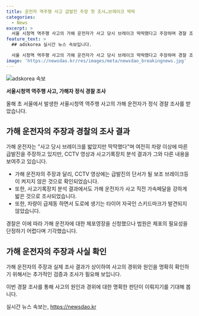 ```yaml
---
title: 운전자 역주행 사고 급발진 주장 첫 조사…브레이크 딱딱
categories:
  - News
excerpt: >
  서울 시청역 역주행 사고의 가해 운전자가 사고 당시 브레이크 딱딱했다고 주장하며 경찰 조사를 받았습니다. 하지만 CCTV 영상 및 사고기록장치 분석 결과에 따르면 이는 사실이 아니었으며, 체포 영장 신청은 기각되었습니다. A 씨는 합당한 처벌을 면하기 위해 급발진 주장을 계속하고 있지만, 사실이 확인되면서 사람들의 더 큰 이목을 끌고 있습니다.
feature_text: >
  ## adskorea 실시간 뉴스 속보입니다.

  서울 시청역 역주행 사고의 가해 운전자가 사고 당시 브레이크 딱딱했다고 주장하며 경찰 조사를 받았습니다. 하지만 CCTV 영상 및 사고기록장치 분석 결과에 따르면 이는 사실이 아니었으며, 체포 영장 신청은 기각되었습니다. A 씨는 합당한 처벌을 면하기 위해 급발진 주장을 계속하고 있지만, 사실이 확인되면서 사람들의 더 큰 이목을 끌고 있습니다.
image: 'https://newsdao.kr/res/images/meta/newsdao_breakingnews.jpg'
---
```


<p><img src="https://newsdao.kr/res/images/meta/newsdao_breakingnews.jpg" alt="adskorea 속보" /></p>

<p><b>서울시청역 역주행 사고, 가해자 정식 경찰 조사</b></p>

<p>올해 초 서울에서 발생한 서울시청역 역주행 사고의 가해 운전자가 정식 경찰 조사를 받았습니다.</p>

<h2 data-ke-size="size26">가해 운전자의 주장과 경찰의 조사 결과</h2>

<p>가해 운전자는 "사고 당시 브레이크를 밟았지만 딱딱했다"며 여전히 차량 이상에 따른 급발진을 주장하고 있지만, CCTV 영상과 사고기록장치 분석 결과가 그와 다른 내용을 보여주고 있습니다.</p>

<ul>
<li>가해 운전자의 주장과 달리, CCTV 영상에는 급발진의 단서가 될 보조 브레이크등이 켜지지 않은 것으로 확인되었습니다.</li>
<li>또한, 사고기록장치 분석 결과에서도 가해 운전자가 사고 직전 가속페달을 강하게 밟은 것으로 조사되었습니다.</li>
<li>또한, 차량이 급제동 하면서 도로에 생기는 타이어 자국인 스키드마크가 발견되지 않았습니다.</li>
</ul>

<p>경찰은 이에 따라 가해 운전자에 대한 체포영장을 신청했으나 법원은 체포의 필요성을 단정하기 어렵다며 기각했습니다.</p>

<h2 data-ke-size="size26">가해 운전자의 주장과 사실 확인</h2>

<p>가해 운전자의 주장과 실제 조사 결과가 상이하여 사고의 경위와 원인을 명확히 확인하기 위해서는 추가적인 검증과 조사가 필요해 보입니다.</p>

<p>이번 경찰 조사를 통해 사고의 원인과 경위에 대한 명확한 판단이 이뤄지기를 기대해 봅니다.</p>
실시간 뉴스 속보는, <a href="https://newsdao.kr" rel="dofollow">https://newsdao.kr</a>


